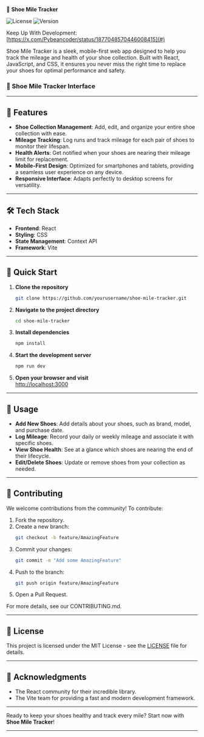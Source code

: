 👟 **Shoe Mile Tracker**


![License](https://img.shields.io/badge/license-MIT-blue.svg)
![Version](https://img.shields.io/badge/version-1.0.0-green.svg)

Keep Up With Development: [https://x.com/Pybeancoder/status/1877048570446008415](#)

Shoe Mile Tracker is a sleek, mobile-first web app designed to help you track the mileage and health of your shoe collection. Built with React, JavaScript, and CSS, it ensures you never miss the right time to replace your shoes for optimal performance and safety.

### 👟 Shoe Mile Tracker Interface

---

## 🚀 **Features**

- **Shoe Collection Management**: Add, edit, and organize your entire shoe collection with ease.
- **Mileage Tracking**: Log runs and track mileage for each pair of shoes to monitor their lifespan.
- **Health Alerts**: Get notified when your shoes are nearing their mileage limit for replacement.
- **Mobile-First Design**: Optimized for smartphones and tablets, providing a seamless user experience on any device.
- **Responsive Interface**: Adapts perfectly to desktop screens for versatility.

---

## 🛠 **Tech Stack**

- **Frontend**: React
- **Styling**: CSS
- **State Management**: Context API
- **Framework**: Vite

---

## 🚀 **Quick Start**

1. **Clone the repository**  
   ```bash
   git clone https://github.com/yourusername/shoe-mile-tracker.git
   ```

2. **Navigate to the project directory**  
   ```bash
   cd shoe-mile-tracker
   ```

3. **Install dependencies**  
   ```bash
   npm install
   ```

4. **Start the development server**  
   ```bash
   npm run dev
   ```

5. **Open your browser and visit**  
   [http://localhost:3000](http://localhost:3000)

---

## 🎯 **Usage**

- **Add New Shoes**: Add details about your shoes, such as brand, model, and purchase date.
- **Log Mileage**: Record your daily or weekly mileage and associate it with specific shoes.
- **View Shoe Health**: See at a glance which shoes are nearing the end of their lifecycle.
- **Edit/Delete Shoes**: Update or remove shoes from your collection as needed.

---

## 🤝 **Contributing**

We welcome contributions from the community! To contribute:

1. Fork the repository.
2. Create a new branch:  
   ```bash
   git checkout -b feature/AmazingFeature
   ```
3. Commit your changes:  
   ```bash
   git commit -m "Add some AmazingFeature"
   ```
4. Push to the branch:  
   ```bash
   git push origin feature/AmazingFeature
   ```
5. Open a Pull Request.

For more details, see our CONTRIBUTING.md.

---

## 📄 **License**

This project is licensed under the MIT License - see the [LICENSE](LICENSE) file for details.

---

## 🙏 **Acknowledgments**

- The React community for their incredible library.
- The Vite team for providing a fast and modern development framework.

---

Ready to keep your shoes healthy and track every mile? Start now with **Shoe Mile Tracker**! 

---
